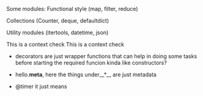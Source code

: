 Some modules:
Functional style (map, filter, reduce)

Collections (Counter, deque, defaultdict)

Utility modules (itertools, datetime, json)

This is a context check This is a context check 

- decorators are just wrapper functions that can help in doing some tasks before starting the required funcion kinda like constructors?

- hello.__meta__, here the things under__*__ are just metadata
- @timer it just means 
